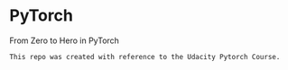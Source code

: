 # PyTorch
From Zero to Hero in PyTorch

`This repo was created with reference to the Udacity Pytorch Course.`
